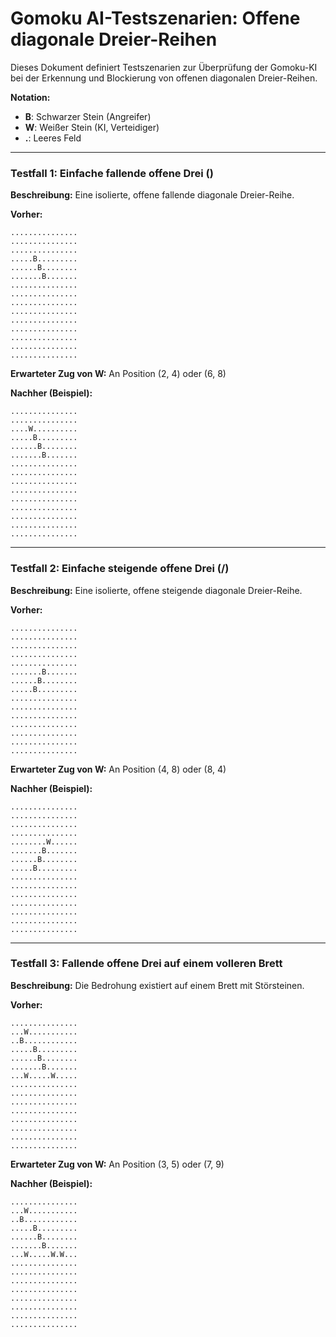 # Gomoku AI-Testszenarien: Offene diagonale Dreier-Reihen

Dieses Dokument definiert Testszenarien zur Überprüfung der Gomoku-KI bei der Erkennung und Blockierung von offenen diagonalen Dreier-Reihen.

**Notation:**
-   **B**: Schwarzer Stein (Angreifer)
-   **W**: Weißer Stein (KI, Verteidiger)
-   **.**: Leeres Feld

---

### Testfall 1: Einfache fallende offene Drei (\)

**Beschreibung:** Eine isolierte, offene fallende diagonale Dreier-Reihe.

**Vorher:**
```
...............
...............
...............
.....B.........
......B........
.......B.......
...............
...............
...............
...............
...............
...............
...............
...............
...............
```

**Erwarteter Zug von W:** An Position (2, 4) oder (6, 8)

**Nachher (Beispiel):**
```
...............
...............
....W..........
.....B.........
......B........
.......B.......
...............
...............
...............
...............
...............
...............
...............
...............
...............
```

---

### Testfall 2: Einfache steigende offene Drei (/)

**Beschreibung:** Eine isolierte, offene steigende diagonale Dreier-Reihe.

**Vorher:**
```
...............
...............
...............
...............
...............
.......B.......
......B........
.....B.........
...............
...............
...............
...............
...............
...............
...............
```

**Erwarteter Zug von W:** An Position (4, 8) oder (8, 4)

**Nachher (Beispiel):**
```
...............
...............
...............
...............
........W......
.......B.......
......B........
.....B.........
...............
...............
...............
...............
...............
...............
...............
```

---

### Testfall 3: Fallende offene Drei auf einem volleren Brett

**Beschreibung:** Die Bedrohung existiert auf einem Brett mit Störsteinen.

**Vorher:**
```
...............
...W...........
..B............
.....B.........
......B........
.......B.......
...W.....W.....
...............
...............
...............
...............
...............
...............
...............
...............
```

**Erwarteter Zug von W:** An Position (3, 5) oder (7, 9)

**Nachher (Beispiel):**
```
...............
...W...........
..B............
.....B.........
......B........
.......B.......
...W.....W.W...
...............
...............
...............
...............
...............
...............
...............
...............
```
